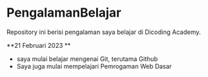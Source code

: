 # PengalamanBelajar
Repository ini berisi pengalaman saya belajar di Dicoding Academy.

**21 Februari 2023 **
- saya mulai belajar mengenai Git, terutama Github
- Saya juga mulai mempelajari Pemrogaman Web Dasar
